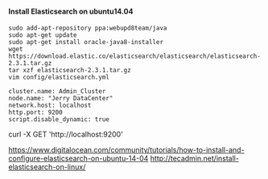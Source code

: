 #### Install Elasticsearch on ubuntu14.04
```
sudo add-apt-repository ppa:webupd8team/java
sudo apt-get update
sudo apt-get install oracle-java8-installer
wget https://download.elastic.co/elasticsearch/elasticsearch/elasticsearch-2.3.1.tar.gz
tar xzf elasticsearch-2.3.1.tar.gz
vim config/elasticsearch.yml
```
```
cluster.name: Admin_Cluster
node.name: "Jerry DataCenter"
network.host: localhost
http.port: 9200
script.disable_dynamic: true
```
curl -X GET 'http://localhost:9200'

https://www.digitalocean.com/community/tutorials/how-to-install-and-configure-elasticsearch-on-ubuntu-14-04
http://tecadmin.net/install-elasticsearch-on-linux/
